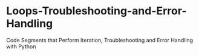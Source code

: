 # Loops-Troubleshooting-and-Error-Handling
Code Segments that Perform Iteration, Troubleshooting and Error Handling with Python
